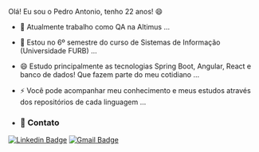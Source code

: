 Olá! Eu sou o Pedro Antonio, tenho 22 anos! 😄

- 🔭 Atualmente trabalho como QA na Altimus ...
- 🌱 Estou no 6º semestre do curso de Sistemas de Informação (Universidade FURB) ...
- 😄 Estudo principalmente as tecnologias Spring Boot, Angular, React e banco de dados! Que fazem parte do meu cotidiano ...
- ⚡ Você pode acompanhar meu conhecimento e meus estudos através dos repositórios de cada linguagem ...

- ### 🚩 Contato

[![Linkedin Badge](https://img.shields.io/badge/-LinkedIn-blue?style=flat-square&logo=Linkedin&logoColor=white&link=https://www.linkedin.com/in/pedro-antonio-de-faria-garcia-a3758a19b/)](https://www.linkedin.com/in/pedro-antonio-de-faria-garcia-a3758a19b/)
[![Gmail Badge](https://img.shields.io/badge/-Gmail-D14836?&style=flat-square&logo=Gmail&logoColor=white&link=mailto:pedroantoniodefariagarcia@gmail.com)](mailto:pedroantoniodefariagarcia@gmail.com)
